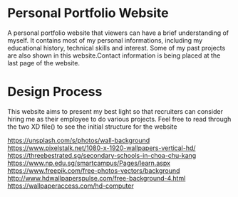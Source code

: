 # Personal Portfolio Website
A personal portfolio website that viewers can have a brief understanding of myself.
It contains most of my personal informations, including my educational history, technical skills and interest. Some of my past projects are also shown in this website.Contact information is being placed at the last page of the website.

# Design Process

This website aims to present my best light so that recruiters can consider hiring me as their employee to do various projects.
Feel free to read through the two XD file() to see the initial structure for the website









https://unsplash.com/s/photos/wall-background
https://www.pixelstalk.net/1080-x-1920-wallpapers-vertical-hd/
https://threebestrated.sg/secondary-schools-in-choa-chu-kang
https://www.np.edu.sg/smartcampus/Pages/learn.aspx
https://www.freepik.com/free-photos-vectors/background
http://www.hdwallpaperspulse.com/free-background-4.html
https://wallpaperaccess.com/hd-computer